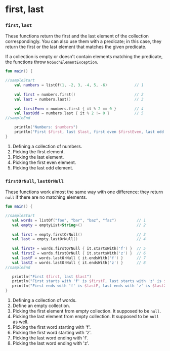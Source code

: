 # first, last

### `first`, `last`

These functions return the first and the last element of the collection correspondingly. You can also use them with a predicate; in this case, they return the first or the last element that matches the given predicate.

If a collection is empty or doesn't contain elements matching the predicate, the functions throw `NoSuchElementException`.

<div class="language-kotlin" theme="idea" data-min-compiler-version="1.3">

```kotlin
fun main() {

//sampleStart
    val numbers = listOf(1, -2, 3, -4, 5, -6)            // 1
    
    val first = numbers.first()                          // 2
    val last = numbers.last()                            // 3
    
    val firstEven = numbers.first { it % 2 == 0 }        // 4
    val lastOdd = numbers.last { it % 2 != 0 }           // 5
//sampleEnd

    println("Numbers: $numbers")
    println("First $first, last $last, first even $firstEven, last odd $lastOdd")
}
```

</div>

1. Defining a collection of numbers.
2. Picking the first element.
3. Picking the last element.
4. Picking the first even element.
5. Picking the last odd element.

### `firstOrNull`, `lastOrNull`

These functions work almost the same way with one difference: they return `null` if there are no matching elements.
<div class="language-kotlin" theme="idea" data-min-compiler-version="1.3">

```kotlin
fun main() {

//sampleStart
   val words = listOf("foo", "bar", "baz", "faz")         // 1
   val empty = emptyList<String>()                        // 2
   
   val first = empty.firstOrNull()                        // 3
   val last = empty.lastOrNull()                          // 4
   
   val firstF = words.firstOrNull { it.startsWith('f') }  // 5
   val firstZ = words.firstOrNull { it.startsWith('z') }  // 6
   val lastF = words.lastOrNull { it.endsWith('f') }      // 7
   val lastZ = words.lastOrNull { it.endsWith('z') }      // 8
//sampleEnd

   println("First $first, last $last")
   println("First starts with 'f' is $firstF, last starts with 'z' is $firstZ")
   println("First ends with 'f' is $lastF, last ends with 'z' is $lastZ")
}
```

</div>

1. Defining a collection of words.
2. Define an empty collection.
3. Picking the first element from empty collection. It supposed to be `null`.
4. Picking the last element from empty collection. It supposed to be `null` as well.
5. Picking the first word starting with 'f'.
6. Picking the first word starting with 'z'.
7. Picking the last word ending with 'f'.
8. Picking the last word ending with 'z'.
